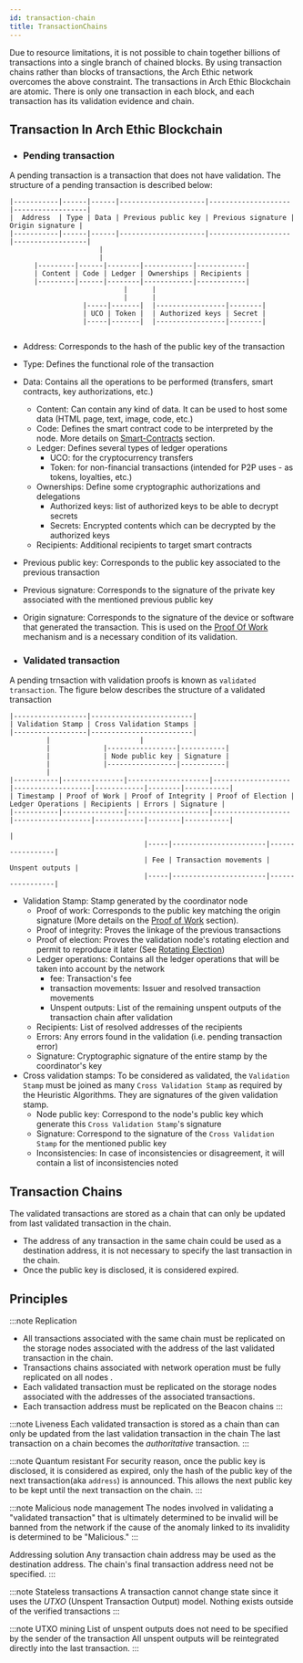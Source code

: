 ```yaml
---
id: transaction-chain
title: TransactionChains
---
```


Due to resource limitations, it is not possible to chain together billions of transactions into a single branch of chained blocks.
By using transaction chains rather than blocks of transactions, the Arch Ethic network overcomes the above constraint.
The transactions in  Arch Ethic Blockchain are atomic. There is only one transaction in each block, and each transaction has its validation evidence and chain.

## Transaction In Arch Ethic Blockchain

- ### Pending transaction

A pending transaction is a transaction that does not have validation.
The structure of a pending transaction is described below:
```
|-----------|------|------|---------------------|--------------------|------------------|
|  Address  | Type | Data | Previous public key | Previous signature | Origin signature |
|-----------|------|------|---------------------|--------------------|------------------|
                      |      
                      |
      |---------|------|--------|------------|------------|
      | Content | Code | Ledger | Ownerships | Recipients |
      |---------|------|--------|------------|------------|
                            |      |
                            |      |
                  |-----|-------|  |-----------------|--------|  
                  | UCO | Token |  | Authorized keys | Secret |
                  |-----|-------|  |-----------------|--------|                     
  

```


- Address: Corresponds to the hash of the public key of the transaction
- Type: Defines the functional role of the transaction
- Data: Contains all the operations to be performed (transfers, smart contracts, key authorizations, etc.)
   - Content: Can contain any kind of data. It can be used to host some data (HTML page, text, image, code, etc.) 
   - Code: Defines the smart contract code to be interpreted by the node. More details on [Smart-Contracts](/build/smart-contracts) section.
   - Ledger: Defines several types of ledger operations
      - UCO: for the cryptocurrency transfers
      - Token: for non-financial transactions (intended for P2P uses - as tokens, loyalties, etc.)
   - Ownerships: Define some cryptographic authorizations and delegations
      - Authorized keys: list of authorized keys to be able to decrypt secrets
      - Secrets: Encrypted contents which can be decrypted by the authorized keys
   - Recipients: Additional recipients to target smart contracts
- Previous public key: Corresponds to the public key associated to the previous transaction
- Previous signature: Corresponds to the signature of the private key associated with the mentioned previous public key
- Origin signature: Corresponds to the signature of the device or software that generated the transaction. This is used on the [Proof Of Work](/learn/arch-consensus/proof-of-work) mechanism and is a necessary condition of its validation.

- ### Validated transaction

A pending trnsaction with validation proofs is known as `validated transaction`.
The figure below describes the structure of a validated transaction

```
|------------------|-------------------------|
| Validation Stamp | Cross Validation Stamps |
|------------------|-------------------------|
         |                      |
         |             |-----------------|-----------|
         |             | Node public key | Signature |     
         |             |-----------------|-----------|
         |
|-----------|---------------|--------------------|-------------------|-------------------|------------|--------|-----------|
| Timestamp | Proof of Work | Proof of Integrity | Proof of Election | Ledger Operations | Recipients | Errors | Signature |
|-----------|---------------|--------------------|-------------------|-------------------|------------|--------|-----------|
                                                                           |
                                 |-----|-----------------------|-----------------|
                                 | Fee | Transaction movements | Unspent outputs |
                                 |-----|-----------------------|-----------------|

```

- Validation Stamp: Stamp generated by the coordinator node
  - Proof of work: Corresponds to the public key matching the origin signature (More details on the [Proof of Work](/learn/arch-consensus/proof-of-work) section).
  - Proof of integrity: Proves the linkage of the previous transactions
  - Proof of election: Proves the validation node's rotating election and permit to reproduce it later (See [Rotating Election](/learn/arch-consensus#rotating-election))
  - Ledger operations: Contains all the ledger operations that will be taken into account by the network
    - fee: Transaction's fee
    - transaction movements: Issuer and resolved transaction movements
    - Unspent outputs: List of the remaining unspent outputs of the transaction chain after validation
  - Recipients: List of resolved addresses of the recipients
  - Errors: Any errors found in the validation (i.e. pending transaction error)
  - Signature: Cryptographic signature of the entire stamp by the coordinator's key
- Cross validation stamps: To be considered as validated, the `Validation Stamp` must be joined as many `Cross Validation Stamp` as required by the Heuristic Algorithms. 
  They are signatures of the given validation stamp.
  - Node public key: Correspond to the node's public key which generate this `Cross Validation Stamp`'s signature
  - Signature: Correspond to the signature of the `Cross Validation Stamp` for the mentioned public key
  - Inconsistencies: In case of inconsistencies or disagreement, it will contain a list of inconsistencies noted


## Transaction Chains
The validated transactions are stored as a chain that can only be updated from last validated transaction in the chain.
* The address of any transaction in the same chain could be used as a destination address, it is not necessary to specify the last transaction in the chain.
* Once the public key is disclosed, it is considered expired.



## Principles

:::note Replication
* All transactions associated with the same chain must be replicated on the storage nodes associated with the address of the last validated transaction in the chain.
* Transactions chains associated with network operation must be fully replicated on all nodes .
* Each validated transaction must be replicated on the storage nodes associated with the addresses of the associated transactions.
* Each transaction address must be replicated on the Beacon chains
:::


:::note Liveness
Each validated transaction is stored as a chain than can only be updated from the last validation transaction in the chain
The last transaction on a chain becomes the *authoritative* transaction. 
:::

:::note Quantum resistant
For security reason, once the public key is disclosed, it is considered as expired, only the hash of the public key of the next transaction(aka `address`) is announced.
This allows the next public key to be kept until the next transaction on the chain.
:::

:::note Malicious node management
The nodes involved in validating a "validated transaction" that is ultimately determined to be invalid will be banned from the network if the cause of the anomaly linked to its invalidity is determined to be "Malicious."
:::


Addressing solution
Any transaction chain address may be used as the destination address.
The chain's final transaction address need not be specified.
:::

:::note Stateless transactions
A transaction cannot change state since it uses the *UTXO* (Unspent Transaction Output) model.
Nothing exists outside of the verified transactions
:::

:::note UTXO mining
List of unspent outputs does not need to be specified by the sender of the transaction
All unspent outputs will be reintegrated directly into the last transaction.
:::

